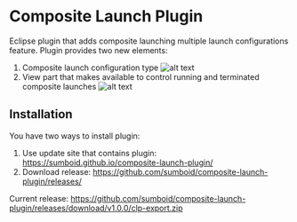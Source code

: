 # Composite Launch Plugin
Eclipse plugin that adds composite launching multiple launch configurations feature. Plugin provides two new elements:

1. Composite launch configuration type
![alt text](http://i.imgur.com/0UspUdp.png "Composite launch configuration type picture")
2. View part that makes available to control running and terminated composite launches
![alt text](http://i.imgur.com/Yf1eUk7.png "Composite launch view part type picture")

## Installation
You have two ways to install plugin:

1. Use update site that contains plugin: https://sumboid.github.io/composite-launch-plugin/
2. Download release: https://github.com/sumboid/composite-launch-plugin/releases/

Current release: https://github.com/sumboid/composite-launch-plugin/releases/download/v1.0.0/clp-export.zip
